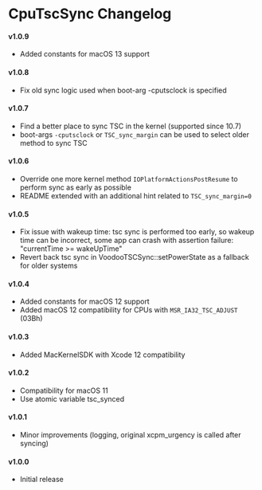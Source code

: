 CpuTscSync Changelog
===================
#### v1.0.9
- Added constants for macOS 13 support

#### v1.0.8
- Fix old sync logic used when boot-arg -cputsclock is specified

#### v1.0.7
- Find a better place to sync TSC in the kernel (supported since 10.7)
- boot-args `-cputsclock` or `TSC_sync_margin` can be used to select older method to sync TSC

#### v1.0.6
- Override one more kernel method `IOPlatformActionsPostResume` to perform sync as early as possible
- README extended with an additional hint related to `TSC_sync_margin=0`

#### v1.0.5
- Fix issue with wakeup time: tsc sync is performed too early, so wakeup time can be incorrect, some app can crash with assertion failure: "currentTime >= wakeUpTime"
- Revert back tsc sync in VoodooTSCSync::setPowerState as a fallback for older systems

#### v1.0.4
- Added constants for macOS 12 support
- Added macOS 12 compatibility for CPUs with `MSR_IA32_TSC_ADJUST` (03Bh)

#### v1.0.3
- Added MacKernelSDK with Xcode 12 compatibility

#### v1.0.2
- Compatibility for macOS 11
- Use atomic variable tsc_synced 

#### v1.0.1
- Minor improvements (logging, original xcpm_urgency is called after syncing)

#### v1.0.0
- Initial release
